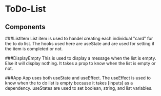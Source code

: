 # ToDo-List

## Components

###ListItem
List item is used to handel creating each individual "card" for the to do list. The hooks used here are useState and are used for setting if the item is completed or not.

###DisplayEmpty
This is used to display a message when the list is empty. Else it will display nothing. It takes a prop to know when the list is empty or not.

###App
App uses both useState and useEffect. The useEffect is used to know when the to do list is empty because it takes [inputs] as a dependency. useStates are used to set boolean, string, and list<string> variables. 
